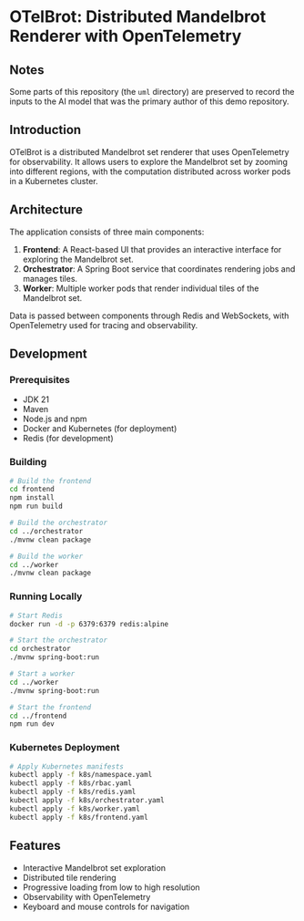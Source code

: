 # OTelBrot: Distributed Mandelbrot Renderer with OpenTelemetry

## Notes

Some parts of this repository (the `uml` directory) are preserved to record the inputs to the AI model that was the primary author of this demo repository.

## Introduction

OTelBrot is a distributed Mandelbrot set renderer that uses OpenTelemetry for observability. It allows users to explore the Mandelbrot set by zooming into different regions, with the computation distributed across worker pods in a Kubernetes cluster.

## Architecture

The application consists of three main components:

1. **Frontend**: A React-based UI that provides an interactive interface for exploring the Mandelbrot set.
2. **Orchestrator**: A Spring Boot service that coordinates rendering jobs and manages tiles.
3. **Worker**: Multiple worker pods that render individual tiles of the Mandelbrot set.

Data is passed between components through Redis and WebSockets, with OpenTelemetry used for tracing and observability.

## Development

### Prerequisites

- JDK 21
- Maven
- Node.js and npm
- Docker and Kubernetes (for deployment)
- Redis (for development)

### Building

```bash
# Build the frontend
cd frontend
npm install
npm run build

# Build the orchestrator
cd ../orchestrator
./mvnw clean package

# Build the worker
cd ../worker
./mvnw clean package
```

### Running Locally

```bash
# Start Redis
docker run -d -p 6379:6379 redis:alpine

# Start the orchestrator
cd orchestrator
./mvnw spring-boot:run

# Start a worker
cd ../worker
./mvnw spring-boot:run

# Start the frontend
cd ../frontend
npm run dev
```

### Kubernetes Deployment

```bash
# Apply Kubernetes manifests
kubectl apply -f k8s/namespace.yaml
kubectl apply -f k8s/rbac.yaml
kubectl apply -f k8s/redis.yaml
kubectl apply -f k8s/orchestrator.yaml
kubectl apply -f k8s/worker.yaml
kubectl apply -f k8s/frontend.yaml
```

## Features

- Interactive Mandelbrot set exploration
- Distributed tile rendering
- Progressive loading from low to high resolution
- Observability with OpenTelemetry
- Keyboard and mouse controls for navigation